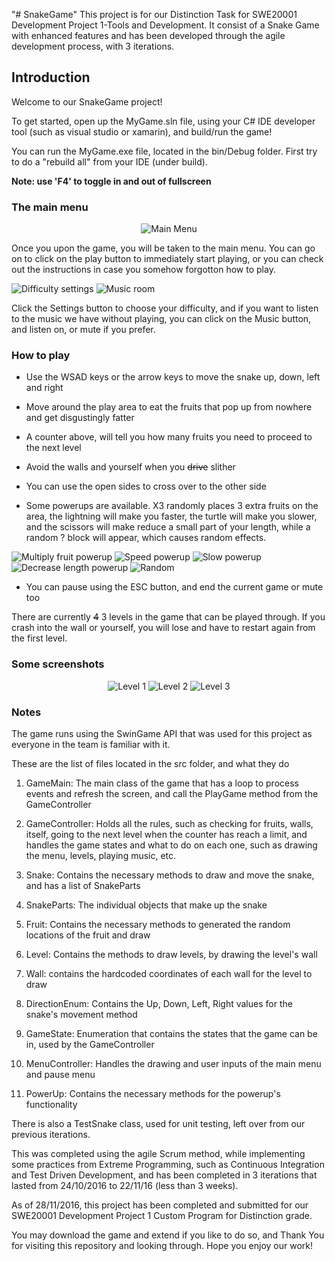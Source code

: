 "# SnakeGame" 
This project is for our Distinction Task for SWE20001 Development Project 1-Tools and Development.
It consist of a Snake Game with enhanced features and has been developed through the agile development process, with 3 iterations.

## Introduction ##

Welcome to our SnakeGame project! 

To get started, open up the MyGame.sln file, using your C# IDE developer tool (such as visual studio or xamarin), and build/run the game!

You can run the MyGame.exe file, located in the bin/Debug folder. First try to do a "rebuild all" from your IDE (under build).

**Note: use 'F4' to toggle in and out of fullscreen**

### The main menu ###

<p align="center">
<img src="https://github.com/dandynood/SnakeGame/wiki/images/mainmenu.PNG" alt="Main Menu"/>
</p>

Once you upon the game, you will be taken to the main menu. You can go on to click on the play button to immediately start playing, or you can check out the instructions in case you somehow forgotton how to play.

<p align="left">
<img src="https://github.com/dandynood/SnakeGame/wiki/images/settings.PNG" alt="Difficulty settings"/>
<img src="https://github.com/dandynood/SnakeGame/wiki/images/music.PNG" alt="Music room"/>
</p>

Click the Settings button to choose your difficulty, and if you want to listen to the music we have without playing, you can click on the Music button, and listen on, or mute if you prefer.

### How to play ###

- Use the WSAD keys or the arrow keys to move the snake up, down, left and right

- Move around the play area to eat the fruits that pop up from nowhere and get disgustingly fatter

- A counter above, will tell you how many fruits you need to proceed to the next level

- Avoid the walls and yourself when you ~~drive~~ slither

- You can use the open sides to cross over to the other side

- Some powerups are available. X3 randomly places 3 extra fruits on the area, the lightning will make you faster, the turtle will make you slower, and the scissors will make reduce a small part of your length, while a random ? block will appear, which causes random effects.
<p align="left">
<img src="https://github.com/dandynood/SnakeGame/wiki/images/multiplyfruit.png" alt="Multiply fruit powerup"/>
<img src="https://github.com/dandynood/SnakeGame/wiki/images/lightning.png" alt="Speed powerup"/>
<img src="https://github.com/dandynood/SnakeGame/wiki/images/turtle.png" alt="Slow powerup"/>
<img src="https://github.com/dandynood/SnakeGame/wiki/images/scissors.png" alt="Decrease length powerup"/>
<img src="https://github.com/dandynood/SnakeGame/wiki/images/question.png" alt="Random"/>
</p>

- You can pause using the ESC button, and end the current game or mute too

There are currently ~~4~~ 3 levels in the game that can be played through. If you crash into the wall or yourself, you will lose and have to restart again from the first level.

### Some screenshots ###
<p align="center">
<img src="https://github.com/dandynood/SnakeGame/wiki/images/level1.PNG" alt="Level 1"/>
<img src="https://github.com/dandynood/SnakeGame/wiki/images/level2.PNG" alt="Level 2"/>
<img src="https://github.com/dandynood/SnakeGame/wiki/images/level3.PNG" alt="Level 3"/>
</p>

### Notes ###

The game runs using the SwinGame API that was used for this project as everyone in the team is familiar with it.

These are the list of files located in the src folder, and what they do

1. GameMain: The main class of the game that has a loop to process events and refresh the screen, and call the PlayGame method from the GameController

2. GameController: Holds all the rules, such as checking for fruits, walls, itself, going to the next level when the counter has reach a limit, and handles the game states and what to do on each one, such as drawing the menu, levels, playing music, etc.

3. Snake: Contains the necessary methods to draw and move the snake, and has a list of SnakeParts

4. SnakeParts: The individual objects that make up the snake

5. Fruit: Contains the necessary methods to generated the random locations of the fruit and draw

6. Level: Contains the methods to draw levels, by drawing the level's wall

7. Wall: contains the hardcoded coordinates of each wall for the level to draw

8. DirectionEnum: Contains the Up, Down, Left, Right values for the snake's movement method

9. GameState: Enumeration that contains the states that the game can be in, used by the GameController

10. MenuController: Handles the drawing and user inputs of the main menu and pause menu

11. PowerUp: Contains the necessary methods for the powerup's functionality

There is also a TestSnake class, used for unit testing, left over from our previous iterations.

This was completed using the agile Scrum method, while implementing some practices from Extreme Programming, such as Continuous Integration and Test Driven Development, and has been completed in 3 iterations that lasted from 24/10/2016 to 22/11/16 (less than 3 weeks).

As of 28/11/2016, this project has been completed and submitted for our SWE20001 Development Project 1 Custom Program for Distinction grade.

You may download the game and extend if you like to do so, and Thank You for visiting this repository and looking through.
Hope you enjoy our work!
